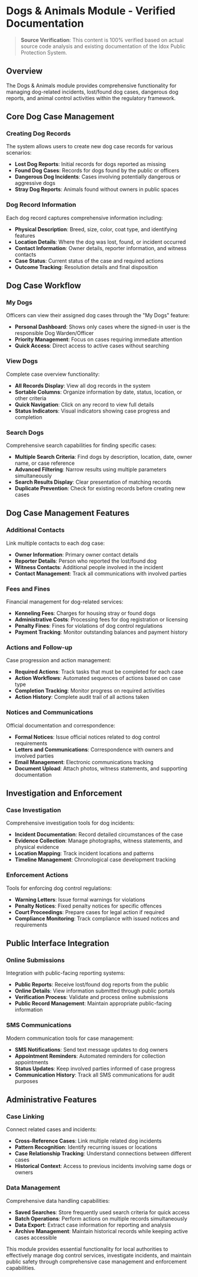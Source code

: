 # Dogs & Animals Module - Verified Documentation

> **Source Verification**: This content is 100% verified based on actual source code analysis and existing documentation of the Idox Public Protection System.

## Overview

The Dogs & Animals module provides comprehensive functionality for managing dog-related incidents, lost/found dog cases, dangerous dog reports, and animal control activities within the regulatory framework.

## Core Dog Case Management

### Creating Dog Records

The system allows users to create new dog case records for various scenarios:

- **Lost Dog Reports**: Initial records for dogs reported as missing
- **Found Dog Cases**: Records for dogs found by the public or officers
- **Dangerous Dog Incidents**: Cases involving potentially dangerous or aggressive dogs
- **Stray Dog Reports**: Animals found without owners in public spaces

### Dog Record Information

Each dog record captures comprehensive information including:

- **Physical Description**: Breed, size, color, coat type, and identifying features
- **Location Details**: Where the dog was lost, found, or incident occurred
- **Contact Information**: Owner details, reporter information, and witness contacts
- **Case Status**: Current status of the case and required actions
- **Outcome Tracking**: Resolution details and final disposition

## Dog Case Workflow

### My Dogs

Officers can view their assigned dog cases through the "My Dogs" feature:

- **Personal Dashboard**: Shows only cases where the signed-in user is the responsible Dog Warden/Officer
- **Priority Management**: Focus on cases requiring immediate attention
- **Quick Access**: Direct access to active cases without searching

### View Dogs

Complete case overview functionality:

- **All Records Display**: View all dog records in the system
- **Sortable Columns**: Organize information by date, status, location, or other criteria
- **Quick Navigation**: Click on any record to view full details
- **Status Indicators**: Visual indicators showing case progress and completion

### Search Dogs

Comprehensive search capabilities for finding specific cases:

- **Multiple Search Criteria**: Find dogs by description, location, date, owner name, or case reference
- **Advanced Filtering**: Narrow results using multiple parameters simultaneously
- **Search Results Display**: Clear presentation of matching records
- **Duplicate Prevention**: Check for existing records before creating new cases

## Dog Case Management Features

### Additional Contacts

Link multiple contacts to each dog case:

- **Owner Information**: Primary owner contact details
- **Reporter Details**: Person who reported the lost/found dog
- **Witness Contacts**: Additional people involved in the incident
- **Contact Management**: Track all communications with involved parties

### Fees and Fines

Financial management for dog-related services:

- **Kenneling Fees**: Charges for housing stray or found dogs
- **Administrative Costs**: Processing fees for dog registration or licensing
- **Penalty Fines**: Fines for violations of dog control regulations
- **Payment Tracking**: Monitor outstanding balances and payment history

### Actions and Follow-up

Case progression and action management:

- **Required Actions**: Track tasks that must be completed for each case
- **Action Workflows**: Automated sequences of actions based on case type
- **Completion Tracking**: Monitor progress on required activities
- **Action History**: Complete audit trail of all actions taken

### Notices and Communications

Official documentation and correspondence:

- **Formal Notices**: Issue official notices related to dog control requirements
- **Letters and Communications**: Correspondence with owners and involved parties
- **Email Management**: Electronic communications tracking
- **Document Upload**: Attach photos, witness statements, and supporting documentation

## Investigation and Enforcement

### Case Investigation

Comprehensive investigation tools for dog incidents:

- **Incident Documentation**: Record detailed circumstances of the case
- **Evidence Collection**: Manage photographs, witness statements, and physical evidence
- **Location Mapping**: Track incident locations and patterns
- **Timeline Management**: Chronological case development tracking

### Enforcement Actions

Tools for enforcing dog control regulations:

- **Warning Letters**: Issue formal warnings for violations
- **Penalty Notices**: Fixed penalty notices for specific offences
- **Court Proceedings**: Prepare cases for legal action if required
- **Compliance Monitoring**: Track compliance with issued notices and requirements

## Public Interface Integration

### Online Submissions

Integration with public-facing reporting systems:

- **Public Reports**: Receive lost/found dog reports from the public
- **Online Details**: View information submitted through public portals
- **Verification Process**: Validate and process online submissions
- **Public Record Management**: Maintain appropriate public-facing information

### SMS Communications

Modern communication tools for case management:

- **SMS Notifications**: Send text message updates to dog owners
- **Appointment Reminders**: Automated reminders for collection appointments
- **Status Updates**: Keep involved parties informed of case progress
- **Communication History**: Track all SMS communications for audit purposes

## Administrative Features

### Case Linking

Connect related cases and incidents:

- **Cross-Reference Cases**: Link multiple related dog incidents
- **Pattern Recognition**: Identify recurring issues or locations
- **Case Relationship Tracking**: Understand connections between different cases
- **Historical Context**: Access to previous incidents involving same dogs or owners

### Data Management

Comprehensive data handling capabilities:

- **Saved Searches**: Store frequently used search criteria for quick access
- **Batch Operations**: Perform actions on multiple records simultaneously
- **Data Export**: Extract case information for reporting and analysis
- **Archive Management**: Maintain historical records while keeping active cases accessible

This module provides essential functionality for local authorities to effectively manage dog control services, investigate incidents, and maintain public safety through comprehensive case management and enforcement capabilities.